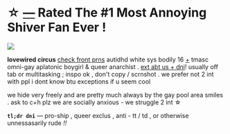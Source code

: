 # ☆ [—](https://www.youtube.com/watch?v=UD7vpiKI5-Y) Rated The #1 Most Annoying Shiver Fan Ever !

![](https://cdn.wikimg.net/en/splatoonwiki/images/thumb/b/bb/Daybreaker_Anthem_PV_Art.png/800px-Daybreaker_Anthem_PV_Art.png?20231031000348)

__lovewired circus__ [check front prns](https://pluralkit.xyz/f/pnysa) autidhd white sys bodily 16 [+](https://pronouns.cc/@malewife) tmasc omni-gay aplatonic boygirl & queer anarchist . [ext abt us + dni](https://bundlrs.cc/artists)!
usually off tab or multitasking ; inspo ok , don't copy / scrnshot . we prefer not 2 int with ppl i dont know btu exceptions if u seem cool

we hide very freely and are pretty much always by the gay pool area smiles . ask to c+h plz we are socially anxious - we struggle 2 int ☆

**`tl;dr dni`** — pro-ship , queer exclus , anti - tt / td , or otherwise unnessasarily rude *!!*
